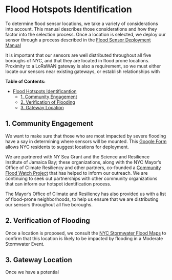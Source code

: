 # Flood Hotspots Identification
To determine flood sensor locations, we take a variety of considerations into account. This manual describes those considerations and how they factor into the selection process. Once a location is selected, we deploy our sensor through a process described in the [Flood Sensor Deployment Manual](https://github.com/floodnet-nyc/flood-sensor/blob/main/deployment/manuals/flood-sensor-deployment-manual.md)

It is important that our sensors are well distributed throughout all five boroughs of NYC, and that they are located in flood prone locations. Proximity to a LoRaWAN gateway is also a requirement, so we must either locate our sensors near existing gateways, or establish relationships with 

**Table of Contents:**
- [Flood Hotspots Identificantion](#flood-hotspots-identification)
  - [1. Community Engagement](#1-community-engagement)
  - [2. Verification of Flooding](#2-verification-of-flooding)
  - [3. Gateway Location](#3-gateway-location)

## 1. Community Engagement
We want to make sure that those who are most impacted by severe flooding have a say in determining where sensors will be mounted. This [Google Form](https://forms.gle/4kJpujo9pDt7hZmRA) allows NYC residents to suggest locations for deployment.

We are partnered with NY Sea Grant and the Science and Resilience Institute of Jamaica Bay; these organizations, along with the NYC Mayor’s Office of Climate Resiliency and other partners, co-founded a [Community Flood Watch Project](https://www.srijb.org/jbfloodwatch/) that has helped to inform our outreach. We are continuing to seek out partnerships with other community organizations that can inform our hotspot identification process.

The Mayor’s Office of Climate and Resiliency has also provided us with a list of flood-prone neighborhoods, to help us ensure that we are distributing our sensors throughout all five boroughs.

## 2. Verification of Flooding
Once a location is proposed, we consult the [NYC Stormwater Flood Maps](https://experience.arcgis.com/experience/4b290961cac34643a49b9002f165fad8/) to confirm that this location is likely to be impacted by flooding in a Moderate Stormwater Event.

## 3. Gateway Location
Once we have a potential
